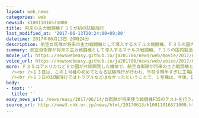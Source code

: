 ```yaml
---
layout: web_news
categories: web
newsid: k10011016571000
title: 将来の主力戦闘機Ｆ３５が初の試験飛行
last_modified_at: '2017-06-13T20:24:00+09:00'
datetime: 2017年06月13日 20時24分
description: 航空自衛隊が将来の主力戦闘機として導入するステルス戦闘機、Ｆ３５の国内製造の１号機が、１３日午前、愛知県の県営名古屋空港で初めての試験飛行を行いました。
summary: 航空自衛隊が将来の主力戦闘機として導入するステルス戦闘機、Ｆ３５の国内製造の１号機が、１３日午前、愛知県の県営名古屋空港で初めての試験飛行を行いました。
movie_url: https://newswebeasy.github.io/ja201706/news/web/movie/2017/06/14/k10011016571000.mp4
voice_url: https://newswebeasy.github.io/ja201706/news/web/voice/2017/06/14/k10011016571000.mp3
more: Ｆ３５はアメリカなど９か国が共同開発した機体で、航空自衛隊が将来の主力戦闘機として、今後、４２機を導入する計画です。日本は開発には参加していませんが、愛知県の三菱重工の工場で国内向けの機体の組み立てなどが行われていて、国内製造の１号機が今月５日に公開されました。<br
  /><br />１３日は、この１号機の初めてとなる試験飛行が行われ、午前９時半すぎに工場に隣接する県営名古屋空港を離陸しました。防衛省によりますと、離陸したＦ３５は機体に異常がないか確認するための航空自衛隊のＦ２戦闘機とともに、岐阜県などの上空に設定された自衛隊の訓練空域を飛行し、操縦動作など機体の性能を確かめたということです。そして、およそ２時間後の午前１１時半ごろに県営名古屋空港に着陸しました。<br
  /><br />１３日の試験飛行ではトラブルなどはなかったということで、１号機は、今後、国内での複数回の試験飛行を経たうえで、アメリカで本格的な訓練飛行が行われ、来年夏ごろには青森県の航空自衛隊三沢基地に配備される予定です。
body:
- text: ''
  title: ''
easy_news_url: /news/easy/2017/06/14/自衛隊が将来使う戦闘機F35のテストを行う/
source_url: http://www3.nhk.or.jp/news/html/20170613/k10011016571000.html
...
```

